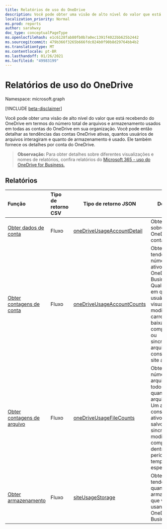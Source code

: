 ```yaml
---
title: Relatórios de uso do OneDrive
description: Você pode obter uma visão de alto nível do valor que está recebendo do OneDrive em termos do número total de arquivos e armazenamento usados em todas as contas do OneDrive em sua organização. Você pode então detalhar as tendências das contas OneDrive ativas, quantos usuários de arquivos interagiram e quanto de armazenamento é usado. Ele também fornece os detalhes por conta do OneDrive.
localization_priority: Normal
ms.prod: reports
author: sarahwxy
doc_type: conceptualPageType
ms.openlocfilehash: e1c6128fab80fb0b7a0ec1391f4022bb625b2442
ms.sourcegitcommit: 479b366f3265b666fdc024b0f90b8d29764bb4b2
ms.translationtype: MT
ms.contentlocale: pt-BR
ms.lasthandoff: 01/26/2021
ms.locfileid: "49983199"
---
```

# <a name="onedrive-usage-reports"></a>Relatórios de uso do OneDrive

Namespace: microsoft.graph

[!INCLUDE [beta-disclaimer](../../includes/beta-disclaimer.md)]

Você pode obter uma visão de alto nível do valor que está recebendo do OneDrive em termos do número total de arquivos e armazenamento usados em todas as contas do OneDrive em sua organização. Você pode então detalhar as tendências das contas OneDrive ativas, quantos usuários de arquivos interagiram e quanto de armazenamento é usado. Ele também fornece os detalhes por conta do OneDrive.

> **Observação:** Para obter detalhes sobre diferentes visualizações e nomes de relatórios, confira relatórios do [Microsoft 365 - uso do OneDrive for Business.](https://support.office.com/client/OneDrive-for-Business-usage-0de3b312-c4e8-4e4b-a02d-32b2f726a680)

## <a name="reports"></a>Relatórios

| Função                                 | Tipo de retorno CSV | Tipo de retorno JSON                         | Descrição                              |
| :--------------------------------------- | :-------------- | ---------------------------------------- | ---------------------------------------- |
| [Obter dados de conta](../api/reportroot-getonedriveusageaccountdetail.md) | Fluxo          | [oneDriveUsageAccountDetail](../resources/onedriveusageaccountdetail.md) | Obtenha dados sobre o uso do OneDrive por conta. |
| [Obter contagens de conta](../api/reportroot-getonedriveusageaccountcounts.md) | Fluxo          | [oneDriveUsageAccountCounts](../resources/onedriveusageaccountcounts.md) | Obtenha a tendência no número de sites ativos do OneDrive for Business. Qualquer site em que usuários visualizaram, modificaram, carregaram, baixaram, compartilharam ou sincronizaram arquivos é considerado um site ativo. |
| [Obter contagens de arquivo](../api/reportroot-getonedriveusagefilecounts.md) | Fluxo          | [oneDriveUsageFileCounts](../resources/onedriveusagefilecounts.md) | Obtenha o número total de arquivos em todos os sites e quantos são arquivos ativos. Um arquivo é considerado ativo se ele foi salvo, sincronizado, modificado ou compartilhado dentro do período de tempo especificado. |
| [Obter armazenamento](../api/reportroot-getonedriveusagestorage.md) | Fluxo          | [siteUsageStorage](../resources/siteusagestorage.md) | Obtenha a tendência da quantidade de armazenamento que você está usando no OneDrive for Business. |


